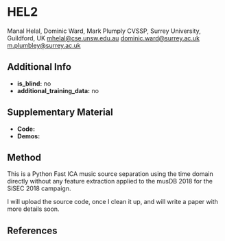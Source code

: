 
# HEL2 <!-- Your submission short name in <=4 characters -->
Manal Helal, Dominic Ward, Mark Plumply <!-- Authors  -->
CVSSP, Surrey University, Guildford, UK <!-- Affiliations -->
mhelal@cse.unsw.edu.au <!-- one corresponding mail address -->
dominic.ward@surrey.ac.uk
m.plumbley@surrey.ac.uk

## Additional Info

* __is_blind:__ no  <!-- if you used supervised learning, answer no -->
* __additional_training_data:__ no  <!-- if you used more data than musdb (not including data augmentation)-->

## Supplementary Material

* __Code:__
* __Demos:__ 


## Method

This is a Python Fast ICA music source separation using the time domain directly without any feature extraction applied to the musDB 2018 for the SiSEC 2018 campaign. 

I will upload the source code, once I clean it up, and will write a paper with more details soon. 


## References

